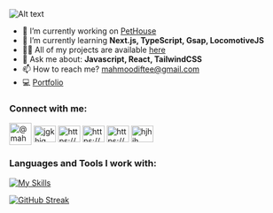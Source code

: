 <img src="https://i.ibb.co/VV2tLKX/Group-2.png" alt="Alt text">

- 🔭 I’m currently working on [PetHouse](https://github.com/mahmoodiftee/PetHouse)
- 🌱 I’m currently learning **Next.js, TypeScript, Gsap, LocomotiveJS**
- 👨‍💻 All of my projects are available [here](https://github.com/mahmoodiftee?tab=repositories)
- 💬 Ask me about: **Javascript, React, TailwindCSS**
- 📫 How to reach me? mahmoodiftee@gmail.com
- 💻 [Portfolio](https://mahmoodiftee-resume.web.app/)
<h3 align="left">Connect with me:</h3>
<p align="left">
  <a href="https://medium.com/@mahmoodiftee" target="blank"><img align="center" src="https://i.ibb.co/6JNkS9R/medium-logo-icon-189223.png" alt="@mahmoodiftee" height="40" width="40" /></a>
  <a href="https://www.linkedin.com/in/mahmoodiffty/" target="blank"><img align="center" src="https://raw.githubusercontent.com/rahuldkjain/github-profile-readme-generator/master/src/images/icons/Social/linked-in-alt.svg" alt="jgkhjg" height="30" width="40" /></a>
<a href="https://www.facebook.com/mahmood.iftee00" target="blank"><img align="center" src="https://raw.githubusercontent.com/rahuldkjain/github-profile-readme-generator/master/src/images/icons/Social/facebook.svg" alt="https://www.facebook.com/mahmood.iftee00" height="30" width="40" /></a>
<a href="https://www.instagram.com/iftee__" target="blank"><img align="center" src="https://raw.githubusercontent.com/rahuldkjain/github-profile-readme-generator/master/src/images/icons/Social/instagram.svg" alt="https://www.instagram.com/iftee__" height="30" width="40" /></a>
<a href="https://stackoverflow.com/users/23070505/mahmood-iftee" target="blank"><img align="center" src="https://raw.githubusercontent.com/rahuldkjain/github-profile-readme-generator/master/src/images/icons/Social/stack-overflow.svg" alt="https://stackoverflow.com/users/23070505/mahmood-iftee" height="30" width="40" /></a>
  <a href="https://www.behance.net/mahmoodiftee" target="blank"><img align="center" src="https://raw.githubusercontent.com/rahuldkjain/github-profile-readme-generator/master/src/images/icons/Social/behance.svg" alt="hjhjh" height="30" width="40" /></a>
</p>

<h3 align="left">Languages and Tools I work with:</h3>

[![My Skills](https://skillicons.dev/icons?i=js,nextjs,tailwind,bootstrap,materialui,react,nodejs,express,mongodb,firebase,c,cpp,ai,ps,pr)](https://skillicons.dev)

[![GitHub Streak](https://github-readme-streak-stats.herokuapp.com?user=mahmoodiftee&theme=dark&hide_border=true&card_width=820)](https://git.io/streak-stats)
